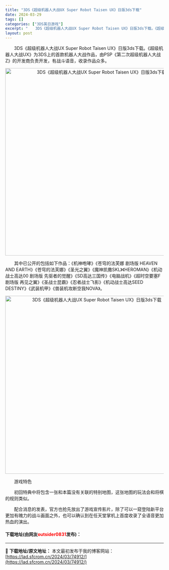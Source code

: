 ```yaml
---
title: "3DS《超级机器人大战UX Super Robot Taisen UX》日版3ds下载"
date: 2024-03-29
tags: []
categories: ["3DS英日游戏"]
excerpt: "　　3DS《超级机器人大战UX Super Robot Taisen UX》日版3ds下载。《超级机器人大战UX》为3DS上的首款机器人大战作品，由PSP《第二次超级机器人大战Z》的开发商负责开发，有战斗语音，收录作品众多。 　　其中已公开的包括如下作品：《机神咆哮》《苍穹的法芙娜 剧场版 HEAV&hellip;"
layout: post
---
```


 <p>　　3DS《超级机器人大战UX Super Robot Taisen UX》日版3ds下载。《超级机器人大战UX》为3DS上的首款机器人大战作品，由PSP《第二次超级机器人大战Z》的开发商负责开发，有战斗语音，收录作品众多。</p> <p align="center"><img align="" border="0" src="https://lad.sfcrom.cn/wp-content/uploads/2024/03/20240329_660625a2b9849.png" width="596" alt="3DS《超级机器人大战UX Super Robot Taisen UX》日版3ds下载" /></p> <p>　　其中已公开的包括如下作品：《机神咆哮》《苍穹的法芙娜 剧场版 HEAVEN AND EARTH》《苍穹的法芙娜》《圣光之翼》《魔神凯撒SKL》《HEROMAN》《机动战士高达00 剧场版 先驱者的觉醒》《SD高达三国传》《电脑战机》《超时空要塞F 剧场版 再见之翼》《圣战士昆霸》《忍者战士飞影》《机动战士高达SEED DESTINY》《武装机甲》《兽装机攻断空我NOVA》。</p> <p align="center"><img align="" border="0" src="https://lad.sfcrom.cn/wp-content/uploads/2024/03/20240329_660625a3deb55.png" width="566" alt="3DS《超级机器人大战UX Super Robot Taisen UX》日版3ds下载" /></p> <p>　　游戏特色</p> <p>　　初回特典中将包含一张和本篇没有关联的特别地图，这张地图的玩法会和将棋的规则类似。</p> <p>　　配合消息的发表，官方也抢先放出了游戏宣传影片，除了可以一窥登陆新平台更加有魄力的战斗画面之外，也可以确认到在任天堂掌机上首度收录了全语音更加热血的演出。</p> <p><h4>下载地址(由网友<font color="red">outsider0831</font>发布)：</h4></p> 

---
📖 **下载地址/原文地址：** 本文最初发布于我的博客网站：[https://lad.sfcrom.cn/2024/03/74912/](https://lad.sfcrom.cn/2024/03/74912/)
